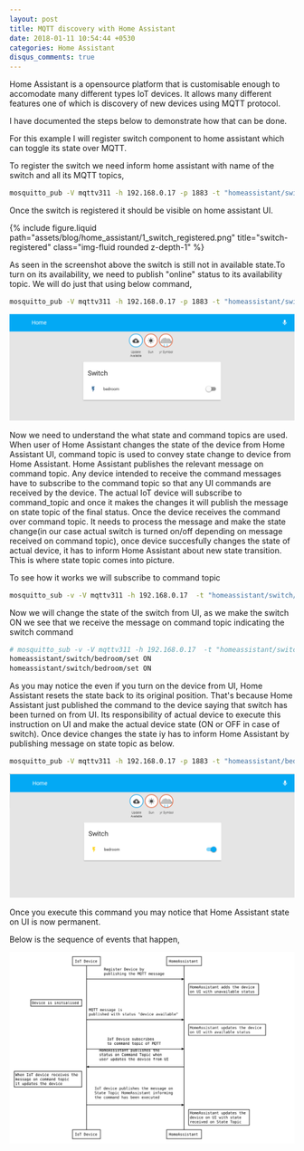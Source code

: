 ```yaml
---
layout: post
title: MQTT discovery with Home Assistant
date: 2018-01-11 10:54:44 +0530
categories: Home Assistant
disqus_comments: true
---
```


Home Assistant is a opensource platform that is customisable enough to accomodate many different types IoT devices.
It allows many different features one of which is discovery of new devices using MQTT protocol.

I have documented the steps below to demonstrate how that can be done.

For this example I will register switch component to home assistant which can toggle its state over MQTT.

To register the switch we need inform home assistant with name of the switch and all its MQTT topics,

```bash
mosquitto_pub -V mqttv311 -h 192.168.0.17 -p 1883 -t "homeassistant/switch/bedroom/config" -m '{"name": "bedroom", "command_topic": "homeassistant/switch/bedroom/set", "payload_on": "ON", "payload_off": "OFF", "availability_topic": "homeassistant/switch/bedroom/available", "state_topic": "homeassistant/bedroom/state"}'
```

Once the switch is registered it should be visible on home assistant UI.

{% include figure.liquid path="assets/blog/home_assistant/1_switch_registered.png" title="switch-registered" class="img-fluid rounded z-depth-1" %}

As seen in the screenshot above the switch is still not in available state.To turn on its availability, we need to publish "online" status to its availability topic. We will do just that using below command,

```bash
mosquitto_pub -V mqttv311 -h 192.168.0.17 -p 1883 -t "homeassistant/switch/bedroom/available" -m "online"
```

![switch-online]

[switch-online]: /assets/blog/home_assistant/2_switch_available_online.png

Now we need to understand the what state and command topics are used. When user of Home Assistant changes the state of the device from Home Assistant UI, command topic is used to convey state change to device from Home Assistant. Home Assistant publishes the relevant message on command topic. Any device intended to receive the command messages have to subscribe to the command topic so that any UI commands are received by the device.
The actual IoT device will subscribe to command_topic and once it makes the changes it will publish the message on state topic of the final status.
Once the device receives the command over command topic. It needs to process the message and make the state change(in our case actual switch is turned on/off depending on message received on command topic), once device succesfully changes the state of actual device, it has to inform Home Assistant about new state transition. This is where state topic comes into picture.

To see how it works we will subscribe to command topic

```bash
mosquitto_sub -v -V mqttv311 -h 192.168.0.17  -t "homeassistant/switch/bedroom/set"
```

Now we will change the state of the switch from UI, as we make the switch ON we see that we receive the message on command topic indicating the switch command

```bash
# mosquitto_sub -v -V mqttv311 -h 192.168.0.17  -t "homeassistant/switch/bedroom/set"
homeassistant/switch/bedroom/set ON
homeassistant/switch/bedroom/set ON
```

As you may notice the even if you turn on the device from UI, Home Assistant resets the state back to its original position. That's because Home Assistant just published the command to the device saying that switch has been turned on from UI. Its responsibility of actual device to execute this instruction on UI and make the actual device state (ON or OFF in case of switch). Once device changes the state iy has to inform Home Assistant by publishing message on state topic as below.

```bash
mosquitto_pub -V mqttv311 -h 192.168.0.17 -p 1883 -t "homeassistant/bedroom/state" -m "ON"
```

![switch-turn-on]

[switch-turn-on]: /assets/blog/home_assistant/3_switch_turned_on.png

Once you execute this command you may notice that Home Assistant state on UI is now permanent.

Below is the sequence of events that happen,

![home_assistant_discovery_sequence_diagram]

[home_assistant_discovery_sequence_diagram]: /assets/blog/home_assistant/home_assistant_discovery_Sequence_diagram.svg
